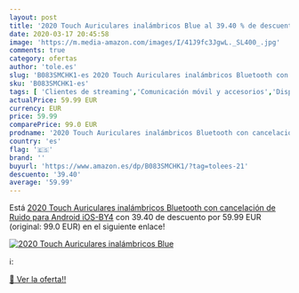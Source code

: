 ```yaml
---
layout: post
title: '2020 Touch Auriculares inalámbricos Blue al 39.40 % de descuento'
date: 2020-03-17 20:45:58
image: 'https://m.media-amazon.com/images/I/41J9fc3JgwL._SL400_.jpg'
comments: true
category: ofertas
author: 'tole.es'
slug: 'B083SMCHK1-es 2020 Touch Auriculares inalámbricos Bluetooth con...'
sku: 'B083SMCHK1-es'
tags: [ 'Clientes de streaming','Comunicación móvil y accesorios','Dispositivos para el streaming','Electrónica','Equipos de audio y Hi-Fi','Informática','Móviles','Móviles y smartphones libres','Smartwatches','Tablets','Tecnología para vestir','android', ]
actualPrice: 59.99 EUR
currency: EUR
price: 59.99
comparePrice: 99.0 EUR
prodname: '2020 Touch Auriculares inalámbricos Bluetooth con cancelación de Ruido para Android iOS-BY4'
country: 'es'
flag: '🇪🇸'
brand: ''
buyurl: 'https://www.amazon.es/dp/B083SMCHK1/?tag=tolees-21'
descuento: '39.40'
average: '59.99'
---
```


Está [2020 Touch Auriculares inalámbricos Bluetooth con cancelación de Ruido para Android iOS-BY4](https://www.amazon.es/dp/B083SMCHK1/?tag=tolees-21) con 39.40 de descuento por 59.99 EUR (original: 99.0 EUR) en el siguiente enlace!

[![2020 Touch Auriculares inalámbricos Blue](https://m.media-amazon.com/images/I/41J9fc3JgwL._SL400_.jpg)](https://www.amazon.es/dp/B083SMCHK1/?tag=tolees-21)

ℹ️:


[🛒 Ver la oferta!!](https://www.amazon.es/dp/B083SMCHK1/?tag=tolees-21)
